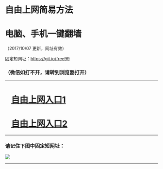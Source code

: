 ﻿# 自由上网简易方法

# 电脑、手机一键翻墙

（2017/10/07 更新，网址有效）

固定短网址：https://git.io/free99

### （微信如打不开，请转到浏览器打开）


***





# &nbsp;&nbsp; <a href="http://ft2535414712.fwq-tz-1001.info/fwqtz01.html?t=10070019353 " target="_blank">自由上网入口1</a>
# &nbsp;&nbsp; <a href="http://ft1761214122.fwq-tz-1002.info/fwqtz02.html?t=100700124801 " target="_blank">自由上网入口2</a>
***

### 请记住下图中固定短网址：

<img src="https://s3-us-west-2.amazonaws.com/fwq-1001/yjfq-20170905okok.png" /> 


***

